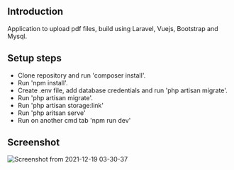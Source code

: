 ## Introduction

Application to upload pdf files, build using Laravel, Vuejs, Bootstrap and Mysql.

## Setup steps

- Clone repository and run 'composer install'.
- Run 'npm install'.
- Create .env file, add database credentials and run 'php artisan migrate'.
- Run 'php artisan migrate'.
- Run 'php artisan storage:link'
- Run 'php aritsan serve'
- Run on another cmd tab 'npm run dev'

## Screenshot

![Screenshot from 2021-12-19 03-30-37](https://user-images.githubusercontent.com/48914446/146656564-db4366e8-18ad-4361-9ca1-369d7a9a00a8.png)



